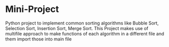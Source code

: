 # Mini-Project

Python project to implement common sorting algorithms like Bubble Sort, Selection Sort, Insertion Sort, Merge Sort.
This Project makes use of multifile approach to make functions of each algorithm in a different file and them import those into main file
